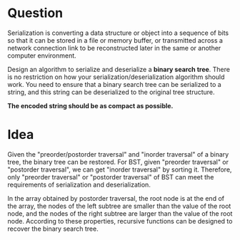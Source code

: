 # Question

Serialization is converting a data structure or object into a sequence of bits so that it can be stored in a file or memory buffer, or transmitted across a network connection link to be reconstructed later in the same or another computer environment.

Design an algorithm to serialize and deserialize a **binary search tree**. There is no restriction on how your serialization/deserialization algorithm should work. You need to ensure that a binary search tree can be serialized to a string, and this string can be deserialized to the original tree structure.

**The encoded string should be as compact as possible.**

# Idea

Given the "preorder/postorder traversal" and "inorder traversal" of a binary tree, the binary tree can be restored. For BST, given "preorder traversal" or "postorder traversal", we can get "inorder traversal" by sorting it. Therefore, only "preorder traversal" or "postorder traversal" of BST can meet the requirements of serialization and deserialization. 

In the array obtained by postorder traversal, the root node is at the end of the array, the nodes of the left subtree are smaller than the value of the root node, and the nodes of the right subtree are larger than the value of the root node. According to these properties, recursive functions can be designed to recover the binary search tree.
